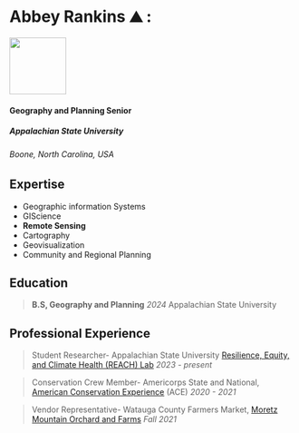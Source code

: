 **Abbey Rankins** :mountain: :
====

<img src="/Lab1/IMG_1028.JPG" width='100'>

#### Geography and Planning Senior
##### Appalachian State University

###### Boone, North Carolina, USA

Expertise
-----
- Geographic information Systems
- GIScience
- **Remote Sensing**
- Cartography
- Geovisualization
- Community and Regional Planning

Education
------
>**B.S, Geography and Planning** *2024* 
>Appalachian State University

Professional Experience
-----
> Student Researcher- Appalachian State University [Resilience, Equity, and Climate Health (REACH) Lab](https://rieee.appstate.edu/research/climate-health-and-resilience) *2023 - present*

>Conservation Crew Member- Americorps State and National, [American Conservation Experience](https://www.usaconservation.org/) (ACE) *2020 - 2021*

>Vendor Representative- Watauga County Farmers Market, [Moretz Mountain Orchard and Farms](https://highcountryfoodhub.localfoodmarketplace.com/Producer/28f7d207-2423-46c0-93c3-b1f24b650c90) *Fall 2021*

